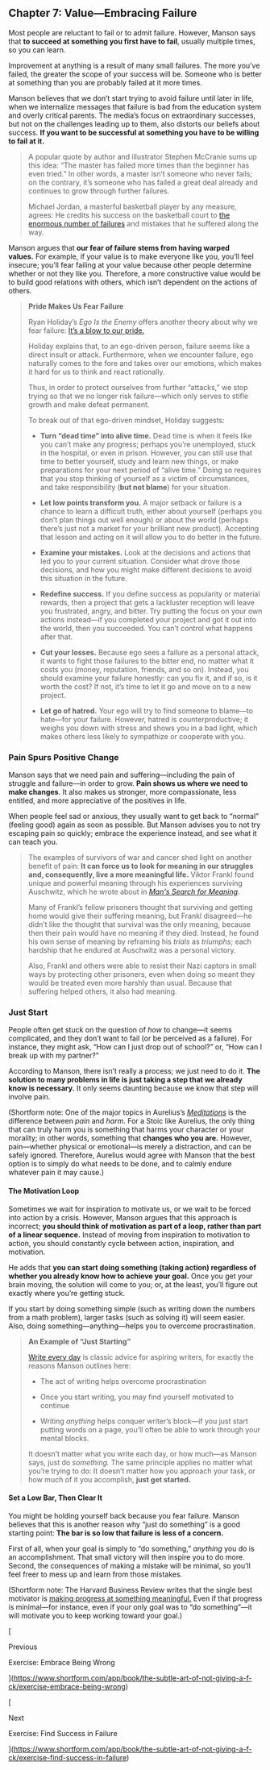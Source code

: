 ## Chapter 7: Value—Embracing Failure

Most people are reluctant to fail or to admit failure. However, Manson says that **to succeed at something you first have to fail**, usually multiple times, so you can learn.

Improvement at anything is a result of many small failures. The more you’ve failed, the greater the scope of your success will be. Someone who is better at something than you are probably failed at it more times.

Manson believes that we don’t start trying to avoid failure until later in life, when we internalize messages that failure is bad from the education system and overly critical parents. The media’s focus on extraordinary successes, but not on the challenges leading up to them, also distorts our beliefs about success. **If you want to be successful at something you have to be willing to fail at it.**

> A popular quote by author and illustrator Stephen McCranie sums up this idea: “The master has failed more times than the beginner has even tried.” In other words, a master isn’t someone who never fails; on the contrary, it’s someone who has failed a great deal already and continues to grow through further failures.
> 
> Michael Jordan, a masterful basketball player by any measure, agrees: He credits his success on the basketball court to [the enormous number of failures](https://www.forbes.com/quotes/11194/) and mistakes that he suffered along the way.

Manson argues that **our fear of failure stems from having warped values.** For example, if your value is to make everyone like you, you’ll feel insecure; you’ll fear failing at your value because other people determine whether or not they like you. Therefore, a more constructive value would be to build good relations with others, which isn’t dependent on the actions of others.

> **Pride Makes Us Fear Failure**
> 
> Ryan Holiday’s _Ego Is the Enemy_ offers another theory about why we fear failure: [It’s a blow to our pride.](https://www.shortform.com/app/book/ego-is-the-enemy/part-3)
> 
> Holiday explains that, to an ego-driven person, failure seems like a direct insult or attack. Furthermore, when we encounter failure, ego naturally comes to the fore and takes over our emotions, which makes it hard for us to think and react rationally.
> 
> Thus, in order to protect ourselves from further “attacks,” we stop trying so that we no longer risk failure—which only serves to stifle growth and make defeat permanent.
> 
> To break out of that ego-driven mindset, Holiday suggests:
> 
> - **Turn “dead time” into alive time.** Dead time is when it feels like you can’t make any progress; perhaps you’re unemployed, stuck in the hospital, or even in prison. However, you can still use that time to better yourself, study and learn new things, or make preparations for your next period of “alive time.” Doing so requires that you stop thinking of yourself as a victim of circumstances, and take responsibility (**but not blame**) for your situation.
>     
> - **Let low points transform you.** A major setback or failure is a chance to learn a difficult truth, either about yourself (perhaps you don’t plan things out well enough) or about the world (perhaps there’s just not a market for your brilliant new product). Accepting that lesson and acting on it will allow you to do better in the future.
>     
> - **Examine your mistakes.** Look at the decisions and actions that led you to your current situation. Consider what drove those decisions, and how you might make different decisions to avoid this situation in the future.
>     
> - **Redefine success.** If you define success as popularity or material rewards, then a project that gets a lackluster reception will leave you frustrated, angry, and bitter. Try putting the focus on your own actions instead—if you completed your project and got it out into the world, then you succeeded. You can’t control what happens after that.
>     
> - **Cut your losses.** Because ego sees a failure as a personal attack, it wants to fight those failures to the bitter end, no matter what it costs you (money, reputation, friends, and so on). Instead, you should examine your failure honestly: can you fix it, and if so, is it worth the cost? If not, it’s time to let it go and move on to a new project.
>     
> - **Let go of hatred.** Your ego will try to find someone to blame—to hate—for your failure. However, hatred is counterproductive; it weighs you down with stress and shows you in a bad light, which makes others less likely to sympathize or cooperate with you.
>     

### Pain Spurs Positive Change

Manson says that we need pain and suffering—including the pain of struggle and failure—in order to grow. **Pain shows us where we need to make changes**. It also makes us stronger, more compassionate, less entitled, and more appreciative of the positives in life.

When people feel sad or anxious, they usually want to get back to “normal” (feeling good) again as soon as possible. But Manson advises you to not try escaping pain so quickly; embrace the experience instead, and see what it can teach you.

> The examples of survivors of war and cancer shed light on another benefit of pain: **It can force us to look for meaning in our struggles and, consequently, live a more meaningful life.** Viktor Frankl found unique and powerful meaning through his experiences surviving Auschwitz, which he wrote about in _[Man's Search for Meaning](https://www.shortform.com/app/book/man-s-search-for-meaning/1-page-summary)_.
> 
> Many of Frankl’s fellow prisoners thought that surviving and getting home would give their suffering meaning, but Frankl disagreed—he didn’t like the thought that survival was the only meaning, because then their pain would have no meaning if they died. Instead, he found his own sense of meaning by reframing his _trials_ as _triumphs_; each hardship that he endured at Auschwitz was a personal victory.
> 
> Also, Frankl and others were able to resist their Nazi captors in small ways by protecting other prisoners, even when doing so meant they would be treated even more harshly than usual. Because that suffering helped others, it also had meaning.

### Just Start

People often get stuck on the question of _how_ to change—it seems complicated, and they don’t want to fail (or be perceived as a failure). For instance, they might ask, “How can I just drop out of school?” or, “How can I break up with my partner?”

According to Manson, there isn’t really a process; we just need to do it. **The solution to many problems in life is just taking a step that we already know is necessary.** It only seems daunting because we know that step will involve pain.

(Shortform note: One of the major topics in Aurelius’s _[Meditations](https://www.shortform.com/app/book/meditations/1-page-summary)_ is the difference between _pain_ and _harm_. For a Stoic like Aurelius, the only thing that can truly harm you is something that harms your character or your morality; in other words, something that **changes who you are.** However, pain—whether physical or emotional—is merely a distraction, and can be safely ignored. Therefore, Aurelius would agree with Manson that the best option is to simply do what needs to be done, and to calmly endure whatever pain it may cause.)

#### The Motivation Loop

Sometimes we wait for inspiration to motivate us, or we wait to be forced into action by a crisis. However, Manson argues that this approach is incorrect; **you should think of motivation as part of a loop, rather than part of a linear sequence.** Instead of moving from inspiration to motivation to action, you should constantly cycle between action, inspiration, and motivation.

He adds that **you can start doing something (taking action) regardless of whether you already know how to achieve your goal.** Once you get your brain moving, the solution will come to you; or, at the least, you’ll figure out exactly where you’re getting stuck.

If you start by doing something simple (such as writing down the numbers from a math problem), larger tasks (such as solving it) will seem easier. Also, doing something—anything—helps you to overcome procrastination.

> **An Example of “Just Starting”**
> 
> [Write every day](https://goinswriter.com/write-every-day/) is classic advice for aspiring writers, for exactly the reasons Manson outlines here:
> 
> - The act of writing helps overcome procrastination
>     
> - Once you start writing, you may find yourself motivated to continue
>     
> - Writing _anything_ helps conquer writer’s block—if you just start putting words on a page, you’ll often be able to work through your mental blocks.
>     
> 
> It doesn’t matter what you write each day, or how much—as Manson says, just do _something._ The same principle applies no matter what you’re trying to do: It doesn’t matter how you approach your task, or how much of it you accomplish, **just get started.**

#### Set a Low Bar, Then Clear It

You might be holding yourself back because you fear failure. Manson believes that this is another reason why “just do something” is a good starting point: **The bar is so low that failure is less of a concern.**

First of all, when your goal is simply to “do something,” _anything_ you do is an accomplishment. That small victory will then inspire you to do more. Second, the consequences of making a mistake will be minimal, so you’ll feel freer to mess up and learn from those mistakes.

(Shortform note: The Harvard Business Review writes that the single best motivator is [making progress at something meaningful.](https://hbr.org/2011/05/the-power-of-small-wins) Even if that progress is minimal—for instance, even if your only goal was to “do something”—it will motivate you to keep working toward your goal.)

[

Previous

Exercise: Embrace Being Wrong

](https://www.shortform.com/app/book/the-subtle-art-of-not-giving-a-f-ck/exercise-embrace-being-wrong)

[

Next

Exercise: Find Success in Failure

](https://www.shortform.com/app/book/the-subtle-art-of-not-giving-a-f-ck/exercise-find-success-in-failure)